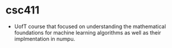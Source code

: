 # csc411

* UofT course that focused on understanding the mathematical foundations for machine learning algorithms as well as their implmentation in numpu.
